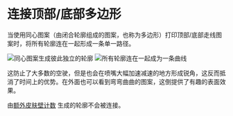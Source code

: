 连接顶部/底部多边形
====
当使用同心图案（由闭合轮廓组成的图案，也称为多边形）打印顶部/底部走线图案时，将所有轮廓连在一起形成一条单一路径。

<!--screenshot {
"image_path": "connect_skin_polygons_original.png",
"models": [
{
"script": "web.scad",
"scad_params": ["stakes=1", "line_width=4"]
}
],
"camera_position": [10, 5, 111],
"settings": {
"top_bottom_pattern": "concentric",
"connect_skin_polygons": false
},
"colours": 64
}-->
<!--screenshot {
"image_path": "connect_skin_polygons_enabled.png",
"models": [
{
"script": "web.scad",
"scad_params": ["stakes=1", "line_width=4"]
}
],
"camera_position": [10, 5, 111],
"settings": {
"top_bottom_pattern": "concentric",
"connect_skin_polygons": true
},
"colours": 64
}-->
![同心图案生成彼此独立的轮廓](../images/connect_skin_polygons_original.png)
![所有轮廓连在一起成为一条曲线](../images/connect_skin_polygons_enabled.png)

这防止了大多数的空驶，但是也会在喷嘴大幅加速减速的地方形成锐角，这反而抵消了时间上的优势。在外面也可以看到弯弯曲曲的图案，这倒提供了有趣的表面效果。

由[额外皮肤壁计数](skin_outline_count.md) 生成的轮廓不会被连接。
